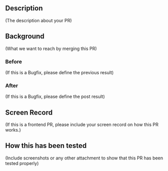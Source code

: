 ## Description
(The description about your PR)

## Background
(What we want to reach by merging this PR)

### Before
(If this is a Bugfix, please define the previous result)

### After
(If this is a Bugfix, please define the post result)

## Screen Record
(If this is a frontend PR, please include your screen record on how this PR works.)

## How this has been tested
(Include screenshots or any other attachment to show that this PR has been tested properly)
